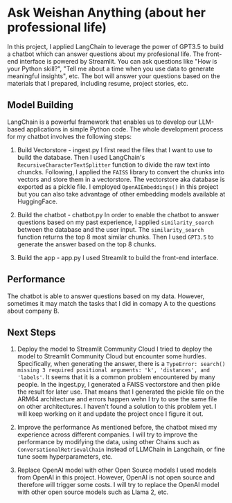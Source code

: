 # Ask Weishan Anything (about her professional life)

In this project, I applied LangChain to leverage the power of GPT3.5 to build a chatbot which can answer questions about my profesional life. The front-end interface is powered by Streamlit. You can ask questions like "How is your Python skill?", "Tell me about a time when you use data to generate meaningful insights", etc. The bot will answer your questions based on the materials that I prepared, including resume, project stories, etc.

## Model Building
LangChain is a powerful framework that enables us to develop our LLM-based applications in simple Python code. The whole development process for my chatbot involves the following steps:
1. Build Vectorstore - ingest.py
I first read the files that I want to use to build the database. Then I used LangChain's `RecursiveCharacterTextSplitter`
function to divide the raw text into chuncks. Following, I applied the `FAISS` library to convert the chunks into vectors and store them in a vectorstore. The vectorstore aka database is exported as a pickle file. I employed `OpenAIEmbeddings()` in this project but you can also take advantage of other embedding models available at HuggingFace. 

2. Build the chatbot - chatbot.py
In order to enable the chatbot to answer questions based on my past experience, I applied `similarity_search` between the database and the user input. The `similarity_search` function returns the top 8 most similar chunks. Then I used `GPT3.5` to generate the answer based on the top 8 chunks.

3. Build the app - app.py
I used Streamlit to build the front-end interface.

## Performance
The chatbot is able to answer questions based on my data. However, sometimes it may match the tasks that I did in comapy A to the questions about company B. 

## Next Steps
1. Deploy the model to Streamlit Community Cloud
I tried to deploy the model to Streamlit Community Cloud but encounter some hurdles. Specifically, when generating the answer, there is a `TypeError: search() missing 3 required positional arguments: 'k', 'distances', and 'labels'`. It seems that it is a common problem encountered by many people. In the ingest.py, I generated a FAISS vectorstore and then pikle the result for later use. That means that I generated the pickle file on the ARM64 architecture and errors happen wehn I try to use the same file on other architectures. I haven't found a solution to this problem yet. I will keep working on it and update the project once I figure it out.

2. Improve the performance
As mentioned before, the chatbot mixed my experience across different companies. I will try to improve the performance by modifying the data, using other Chains such as `ConversationalRetrievalChain` instead of LLMChain in Langchain, or fine tune soem hyperparameters, etc.

3. Replace OpenAI model with other Open Source models
I used models from OpenAI in this project. However, OpenAI is not open source and therefore will trigger some costs. I will try to replace the OpenAI model with other open source models such as Llama 2, etc.


